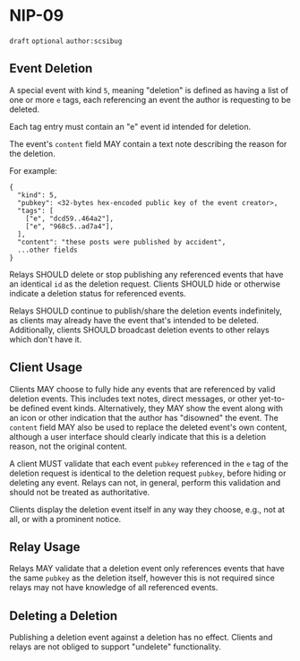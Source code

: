 # NIP-09

`draft` `optional` `author:scsibug`

## Event Deletion

A special event with kind `5`, meaning "deletion" is defined as having a list of one or more `e` tags, each referencing an event the author is requesting to be deleted.

Each tag entry must contain an "e" event id intended for deletion.

The event's `content` field MAY contain a text note describing the reason for the deletion.

For example:

```
{
  "kind": 5,
  "pubkey": <32-bytes hex-encoded public key of the event creator>,
  "tags": [
    ["e", "dcd59..464a2"],
    ["e", "968c5..ad7a4"],
  ],
  "content": "these posts were published by accident",
  ...other fields
}
```

Relays SHOULD delete or stop publishing any referenced events that have an identical `id` as the deletion request.  Clients SHOULD hide or otherwise indicate a deletion status for referenced events.

Relays SHOULD continue to publish/share the deletion events indefinitely, as clients may already have the event that's intended to be deleted. Additionally, clients SHOULD broadcast deletion events to other relays which don't have it.

## Client Usage

Clients MAY choose to fully hide any events that are referenced by valid deletion events.  This includes text notes, direct messages, or other yet-to-be defined event kinds.  Alternatively, they MAY show the event along with an icon or other indication that the author has "disowned" the event.  The `content` field MAY also be used to replace the deleted event's own content, although a user interface should clearly indicate that this is a deletion reason, not the original content.

A client MUST validate that each event `pubkey` referenced in the `e` tag of the deletion request is identical to the deletion request `pubkey`, before hiding or deleting any event.  Relays can not, in general, perform this validation and should not be treated as authoritative.

Clients display the deletion event itself in any way they choose, e.g., not at all, or with a prominent notice.

## Relay Usage

Relays MAY validate that a deletion event only references events that have the same `pubkey` as the deletion itself, however this is not required since relays may not have knowledge of all referenced events.

## Deleting a Deletion

Publishing a deletion event against a deletion has no effect.  Clients and relays are not obliged to support "undelete" functionality.
